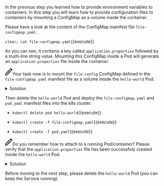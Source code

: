 In the previous step you learned how to provide environment variables to containers. In this step you will learn how to provide configuration files to containers by mounting a ConfigMap as a volume inside the container. 

Please have a look at the content of the ConfigMap manifest file `file-configmap.yaml`:

`clear; cat file-configmap.yaml`{{execute}}<br/>

As you can see, it contains a key called `application.properties` followed by a multi-line string value. Mounting this ConfigMap inside a Pod will generate an `application.properties` file inside the container.

<img src="data:image/svg+xml;base64,PHN2ZyB4bWxucz0iaHR0cDovL3d3dy53My5vcmcvMjAwMC9zdmciIHdpZHRoPSIyNCIgaGVpZ2h0PSIyNCIgdmlld0JveD0iMCAwIDI0IDI0Ij48cGF0aCBkPSJNMTguMzYzIDguNDY0bDEuNDMzIDEuNDMxLTEyLjY3IDEyLjY2OS03LjEyNSAxLjQzNiAxLjQzOS03LjEyNyAxMi42NjUtMTIuNjY4IDEuNDMxIDEuNDMxLTEyLjI1NSAxMi4yMjQtLjcyNiAzLjU4NCAzLjU4NC0uNzIzIDEyLjIyNC0xMi4yNTd6bS0uMDU2LTguNDY0bC0yLjgxNSAyLjgxNyA1LjY5MSA1LjY5MiAyLjgxNy0yLjgyMS01LjY5My01LjY4OHptLTEyLjMxOCAxOC43MThsMTEuMzEzLTExLjMxNi0uNzA1LS43MDctMTEuMzEzIDExLjMxNC43MDUuNzA5eiIvPjwvc3ZnPg==">Your task now is to mount the `file-config` ConfigMap defined in the `file-configmap.yaml` manifest file as a volume inside the `hello-world` Pod. 

<details><summary>Solution</summary>
<p>

Edit *pod.yaml* and add the *volumeMounts* and *volumes* elements to it. The content of the file should look like this:
<br/>

```apiVersion: v1
kind: Pod
metadata:
  name: hello-world
  labels:
    app: hello-world-app
spec:
  containers:
  - name: hello-world-container
    image: tutum/hello-world
...
    volumeMounts:
      - name: config-volume
        mountPath: /etc/config
  volumes:
    - name: config-volume
      configMap:
        name: file-config        
```

</p>
</details>

Then delete the `hello-world` Pod and deploy the `file-configmap.yaml` and `pod.yaml` manifest files into the k8s cluster.<br/>

- `kubectl delete pod hello-world`{{execute}}

- `kubectl create -f file-configmap.yaml`{{execute}}
- `kubectl create -f pod.yaml`{{execute}}

<img src="data:image/svg+xml;base64,PHN2ZyB4bWxucz0iaHR0cDovL3d3dy53My5vcmcvMjAwMC9zdmciIHdpZHRoPSIyNCIgaGVpZ2h0PSIyNCIgdmlld0JveD0iMCAwIDI0IDI0Ij48cGF0aCBkPSJNMTguMzYzIDguNDY0bDEuNDMzIDEuNDMxLTEyLjY3IDEyLjY2OS03LjEyNSAxLjQzNiAxLjQzOS03LjEyNyAxMi42NjUtMTIuNjY4IDEuNDMxIDEuNDMxLTEyLjI1NSAxMi4yMjQtLjcyNiAzLjU4NCAzLjU4NC0uNzIzIDEyLjIyNC0xMi4yNTd6bS0uMDU2LTguNDY0bC0yLjgxNSAyLjgxNyA1LjY5MSA1LjY5MiAyLjgxNy0yLjgyMS01LjY5My01LjY4OHptLTEyLjMxOCAxOC43MThsMTEuMzEzLTExLjMxNi0uNzA1LS43MDctMTEuMzEzIDExLjMxNC43MDUuNzA5eiIvPjwvc3ZnPg==">Do you remember how to attach to a running Pod/container? Please verify that the `application.properties` file has been successfuly created inside the `hello-world` Pod.

<details><summary>Solution</summary>
<p>

`kubectl exec -it hello-world sh`{{execute}}

`cd /etc/config`{{execute}}

`ls -l`{{execute}}
</p>
</details>

Before moving to the next step, please delete the `hello-world` Pod (you can keep the Service running).


